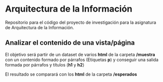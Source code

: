 # Arquitectura de la Información
Repositorio para el código del proyecto de investigación para la asignatura de Arquitectura de la Información.

## Analizar el contenido de una vista/página
El objetivo será partir de un dataset de varios **html** de la carpeta **/muestra** con un contenido formado por párrafos (Etiquetas **p**) y conseguir una salida formada por párrafos y títulos (**h1** y **h2**)

El resultado se comparará con los **html** de la carpeta **/esperados**
